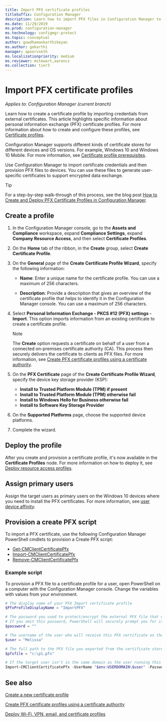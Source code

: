 ```yaml
---
title: Import PFX certificate profiles
titleSuffix: Configuration Manager
description: Learn how to import PFX files in Configuration Manager to generate user-specific certificates that support encrypted data exchange.
ms.date: 11/29/2019
ms.prod: configuration-manager
ms.technology: configmgr-protect
ms.topic: conceptual
author: gowdhamankarthikeyan
ms.author: gokarthi
manager: apoorvseth
ms.localizationpriority: medium
ms.reviewer: mstewart,aaroncz 
ms.collection: tier3
---
```


# Import PFX certificate profiles

*Applies to: Configuration Manager (current branch)*

Learn how to create a certificate profile by importing credentials from external certificates. This article highlights specific information about personal information exchange (PFX) certificate profiles. For more information about how to create and configure these profiles, see [Certificate profiles](../../protect/deploy-use/introduction-to-certificate-profiles.md).

Configuration Manager supports different kinds of certificate stores for different devices and OS versions. For example, Windows 10 and Windows 10 Mobile. For more information, see [Certificate profile prerequisites](../../protect/plan-design/prerequisites-for-certificate-profiles.md).

Use Configuration Manager to import certificate credentials and then provision PFX files to devices. You can use these files to generate user-specific certificates to support encrypted data exchange.

> [!TIP]  
> For a step-by-step walk-through of this process, see the blog post [How to Create and Deploy PFX Certificate Profiles in Configuration Manager](/archive/blogs/karanrustagi/how-to-create-and-deploy-pfx-certificate-profiles-in-configuration-manager).  

## Create a profile

1. In the Configuration Manager console, go to the **Assets and Compliance** workspace, expand **Compliance Settings**, expand **Company Resource Access**, and then select **Certificate Profiles**.

1. On the **Home** tab of the ribbon, in the **Create** group, select **Create Certificate Profile**.

1. On the **General** page of the **Create Certificate Profile Wizard**, specify the following information:  

    - **Name**: Enter a unique name for the certificate profile. You can use a maximum of 256 characters.  

    - **Description**: Provide a description that gives an overview of the certificate profile that helps to identify it in the Configuration Manager console. You can use a maximum of 256 characters.  

1. Select **Personal Information Exchange - PKCS #12 (PFX) settings - Import**. This option imports information from an existing certificate to create a certificate profile.

    > [!NOTE]
    > The **Create** option requests a certificate on behalf of a user from a connected on-premises certificate authority (CA). This process then securely delivers the certificate to clients as PFX files. For more information, see [Create PFX certificate profiles using a certificate authority](create-pfx-certificate-profiles.md).

1. On the **PFX Certificate** page of the **Create Certificate Profile Wizard**, specify the device key storage provider (KSP):

    - **Install to Trusted Platform Module (TPM) if present**  
    - **Install to Trusted Platform Module (TPM) otherwise fail**
    - **Install to Windows Hello for Business otherwise fail**
    - **Install to Software Key Storage Provider**

1. On the **Supported Platforms** page, choose the supported device platforms.

1. Complete the wizard.

## Deploy the profile

After you create and provision a certificate profile, it's now available in the **Certificate Profiles** node. For more information on how to deploy it, see [Deploy resource access profiles](../../protect/deploy-use/deploy-wifi-vpn-email-cert-profiles.md).

## Assign primary users

Assign the target users as primary users on the Windows 10 devices where you need to install the PFX certificates. For more information, see [user device affinity](../../apps/deploy-use/link-users-and-devices-with-user-device-affinity.md).

## Provision a create PFX script

To import a PFX certificate, use the following Configuration Manager PowerShell cmdlets to provision a Create PFX script:

- [Get-CMClientCertificatePfx](/powershell/module/configurationmanager/get-cmclientcertificatepfx)
- [Import-CMClientCertificatePfx](/powershell/module/configurationmanager/import-cmclientcertificatepfx)
- [Remove-CMClientCertificatePfx](/powershell/module/configurationmanager/remove-cmclientcertificatepfx)

### Example script

To provision a PFX file to a certificate profile for a user, open PowerShell on a computer with the Configuration Manager console. Change the variables with values from your environment.

``` PowerShell
# The display name of your PFX Import certificate profile
$PfxProfileDisplayName = "ImportPFX"

# The password you used to protect/encrypt the external PFX file that was created/exported from your certificate storage provider
# If you omit this password, PowerShell will securely prompt you for it. You can specify it as a parameter for process automation.
$password = ""

# The username of the user who will receive this PFX certificate on their device
$user = "Melissa"

# The full path to the PFX file you exported from the certificate store
$pfxfile = "c:\p1.pfx"

# If the target user isn't in the same domain as the user running this script, specify a different domain
Import-CMClientCertificatePfx -UserName "$env:USERDOMAIN\$user" -Password (ConvertTo-SecureString -String $password -AsPlainText -Force) -CertificateProfilePfx (Get-CMCertificateProfilePfx -Fast -Name $PfxProfileDisplayName) -Path $pfxfile
```

## See also

[Create a new certificate profile](../../protect/deploy-use/create-certificate-profiles.md)

[Create PFX certificate profiles using a certificate authority](create-pfx-certificate-profiles.md)

[Deploy Wi-Fi, VPN, email, and certificate profiles](../../protect/deploy-use/deploy-wifi-vpn-email-cert-profiles.md)